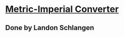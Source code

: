 # [Metric-Imperial Converter](https://www.freecodecamp.org/learn/quality-assurance/quality-assurance-projects/metric-imperial-converter)

## Done by Landon Schlangen
